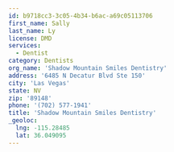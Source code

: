 ```yaml
---
id: b9718cc3-3c05-4b34-b6ac-a69c05113706
first_name: Sally
last_name: Ly
license: DMD
services:
  - Dentist
category: Dentists
org_name: 'Shadow Mountain Smiles Dentistry'
address: '6485 N Decatur Blvd Ste 150'
city: 'Las Vegas'
state: NV
zip: '89148'
phone: '(702) 577-1941'
title: 'Shadow Mountain Smiles Dentistry'
_geoloc:
  lng: -115.28485
  lat: 36.049095
---
```

